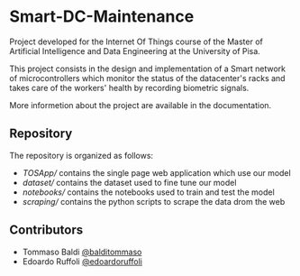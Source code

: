 # Smart-DC-Maintenance

Project developed for the Internet Of Things course of the Master of Artificial Intelligence and Data Engineering at the University of Pisa.

This project consists in the design and implementation of a Smart network of microcontrollers which monitor the status of the datacenter's racks and takes care of the workers' health by recording biometric signals.

More informetion about the project are available in the documentation.

## Repository

The repository is organized as follows:
- *TOSApp/* contains the single page web application which use our model
- *dataset/* contains the dataset used to fine tune our model
- *notebooks/* contains the notebooks used to train and test the model
- *scraping/* contains the python scripts to scrape the data drom the web

## Contributors
- Tommaso Baldi [@balditommaso](https://github.com/balditommaso)
- Edoardo Ruffoli [@edoardoruffoli](https://github.com/edoardoruffoli)
